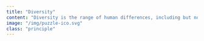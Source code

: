 ```yaml
---
title: "Diversity"
content: "Diversity is the range of human differences, including but not limited to race, ethnicity, gender, gender identity, sexual orientation, age, social class, physical ability or attributes, religious or ethical values system, national origin, and political beliefs.  "
image: "/img/puzzle-ico.svg"
class: "principle"
---
```

